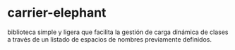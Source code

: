 # carrier-elephant
biblioteca simple y ligera que facilita la gestión de carga dinámica de clases a través de un listado de espacios de nombres previamente definidos. 
